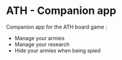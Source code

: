 # ATH - Companion app

Companion app for the ATH board game :

- Manage your armies
- Manage your research
- Hide your armies when being spied
